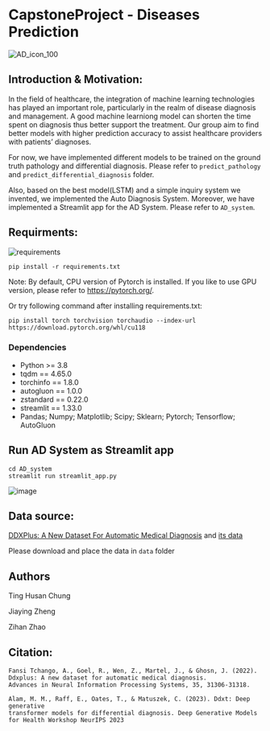 
# CapstoneProject - Diseases Prediction 
![AD_icon_100](https://github.com/zihanzhao1999/CapstoneProject/assets/111836220/cc73e827-c1b6-47be-b790-8bf827ffe372)

## Introduction & Motivation:
In the field of healthcare, the integration of machine learning technologies has played an important role, particularly in the realm of disease diagnosis and management. A good machine learniong model can shorten the time spent on diagnosis thus better support the treatment.
Our group aim to find better models with higher prediction accuracy to assist healthcare providers with patients’ diagnoses.

For now, we have implemented different models to be trained on the ground truth pathology and differential diagnosis. Please refer to `predict_pathology` and `predict_differential_diagnosis` folder.

Also, based on the best model(LSTM) and a simple inquiry system we invented, we implemented the Auto Diagnosis System.
Moreover, we have implemented a Streamlit app for the AD System. Please refer to `AD_system`. 


## Requirments:

![requirements](https://img.shields.io/badge/Python->3.8.0-3480eb.svg?longCache=true&style=flat&logo=python)
```
pip install -r requirements.txt
```
Note: By default, CPU version of Pytorch is installed. If you like to use GPU version, please refer to https://pytorch.org/.

Or try following command after installing requirements.txt:
```
pip install torch torchvision torchaudio --index-url https://download.pytorch.org/whl/cu118
```

### Dependencies
* Python >= 3.8
* tqdm == 4.65.0
* torchinfo == 1.8.0
* autogluon == 1.0.0
* zstandard == 0.22.0
* streamlit == 1.33.0
* Pandas; Numpy; Matplotlib; Scipy; Sklearn; Pytorch; Tensorflow; AutoGluon

## Run AD System as Streamlit app
```
cd AD_system
streamlit run streamlit_app.py
```
![image](https://github.com/zihanzhao1999/CapstoneProject/assets/111836220/a3844094-c03f-4edf-82fa-c428457a4b22)

## Data source: 
[DDXPlus: A New Dataset For Automatic Medical Diagnosis](https://arxiv.org/pdf/2205.09148.pdf) 
and [its data](https://figshare.com/ndownloader/articles/20043374/versions/14)

Please download and place the data in `data` folder

## Authors

Ting Husan Chung

Jiaying Zheng 

Zihan Zhao

## Citation:
```
Fansi Tchango, A., Goel, R., Wen, Z., Martel, J., & Ghosn, J. (2022).
Ddxplus: A new dataset for automatic medical diagnosis.
Advances in Neural Information Processing Systems, 35, 31306-31318.
```
```
Alam, M. M., Raff, E., Oates, T., & Matuszek, C. (2023). Ddxt: Deep generative
transformer models for differential diagnosis. Deep Generative Models
for Health Workshop NeurIPS 2023
```

